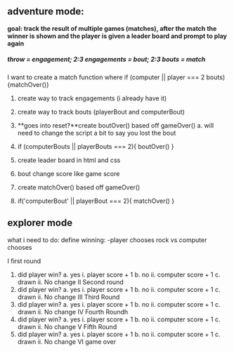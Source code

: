 ## adventure mode:
**goal: track the result of multiple games (matches), after the match the winner is shown and the player is given a leader board and prompt to play again**
##### throw = engagement; 2:3 engagements = bout; 2:3 bouts = match

I want to create a match function where if (computer || player === 2 bouts) {matchOver()}

1. create way to track engagements (i already have it)

2. create way to track bouts (playerBout and computerBout)
3. **goes into reset?**create boutOver() based off gameOver()
  a. will need to change the script a bit to say you lost the bout
4. if (computerBouts || playerBouts === 2){
boutOver()
}
5. create leader board in html and css
6. bout change score like game score
7. create matchOver() based off gameOver()
7. if('computerBout' || playerBout === 2){
matchOver()
}














## explorer mode
what i need to do:
define winning:
 -player chooses rock vs computer chooses

I first round
1. did player win?
  a. yes
    i. player score + 1
  b. no
    ii. computer score + 1
  c. drawn
    ii. No change
II Second round
1. did player win?
  a. yes
    i. player score + 1
  b. no
    ii. computer score + 1
  c. drawn
    ii. No change
III Third Round
1. did player win?
  a. yes
    i. player score + 1
  b. no
    ii. computer score + 1
  c. drawn
    ii. No change
IV Fourth Roundh
1. did player win?
  a. yes
    i. player score + 1
  b. no
    ii. computer score + 1
  c. drawn
    ii. No change
V Fifth Round
1. did player win?
  a. yes
    i. player score + 1
  b. no
    ii. computer score + 1
  c. drawn
    ii. No change
VI game over
